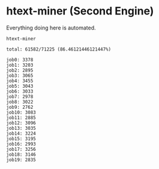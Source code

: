 # htext-miner (Second Engine)

Everything doing here is automated.

```
htext-miner

total: 61582/71225 (86.46121446121447%)

job0: 3378
job1: 3203
job2: 2895
job3: 3065
job4: 3455
job5: 3043
job6: 3033
job7: 2978
job8: 3022
job9: 2762
job10: 3083
job11: 2885
job12: 3096
job13: 3035
job14: 3224
job15: 3195
job16: 2993
job17: 3256
job18: 3146
job19: 2835
```